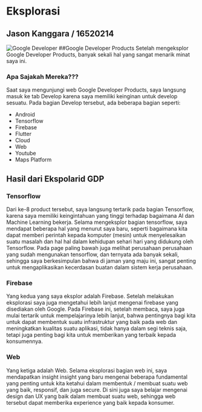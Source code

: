 # Eksplorasi
## Jason Kanggara / 16520214

![Google Developer](https://developers.google.com/site-assets/images/home/google_developers_logo.png)
##Google Developer Products
Setelah mengeksplor Google Developer Products, banyak sekali hal yang sangat menarik minat saya ini.

### Apa Sajakah Mereka???
Saat saya mengunjungi web Google Developer Products, saya langsung masuk ke tab Develop karena saya memiliki keinginan untuk develop sesuatu.
Pada bagian Develop tersebut, ada beberapa bagian seperti:
- Android
- Tensorflow
- Firebase
- Flutter
- Cloud
- Web
- Youtube
- Maps Platform

## Hasil dari Ekspolarid GDP
### Tensorflow
Dari ke-8 product tersebut, saya langsung tertarik pada bagian Tensorflow, karena saya memiliki keingintahuan yang tinggi terhadap bagaimana AI dan Machine Learning bekerja.
Selama mengeksplor bagian tensorflow, saya mendapat beberapa hal yang menurut saya baru, seperti bagaimana kita dapat memberi perintah kepada komputer (mesin) untuk menyelesaikan suatu masalah dan hal hal dalam kehidupan sehari hari yang didukung oleh Tensorflow. Pada page paling bawah juga melihat perusahaan perusahaan yang sudah mengunakan tensorflow, dan ternyata ada banyak sekali, sehingga saya berkesimpulan bahwa di jaman yang maju ini, sangat penting untuk mengaplikasikan kecerdasan buatan dalam sistem kerja perusahaan.
### Firebase
Yang kedua yang saya eksplor adalah Firebase. Setelah melakukan eksplorasi saya juga mengetahui lebih lanjut mengenai firebase yang disediakan oleh Google. Pada Firebase ini, setelah membaca, saya juga mulai tertarik untuk mempelajarinya lebih lanjut, bahwa pentingnya bagi kita untuk dapat membentuk suatu infrastruktur yang baik pada web dan meningkatkan kualitas suatu aplikasi, tidak hanya dalam segi teknis saja, tetapi juga penting bagi kita untuk memberikan yang terbaik kepada konsumennya.
### Web
Yang ketiga adalah Web. Selama eksplorasi bagian web ini, saya mendapatkan insight insight yang baru mengenai beberapa fundamental yang penting untuk kita ketahui dalam membentuk / membuat suatu web yang baik, responsif, dan juga secure. Di sini juga saya belajar mengenai design dan UX yang baik dalam membuat suatu web, sehingga web tersebut dapat memberika experience yang baik kepada konsumer.
